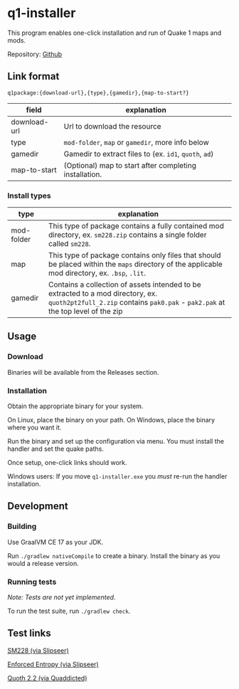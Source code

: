 # q1-installer

This program enables one-click installation and run of Quake 1 maps and mods.

Repository: [Github](https://github.com/jjelliott/quake-one-click)

## Link format

```
q1package:{download-url},{type},{gamedir},{map-to-start?}
```

| field              | explanation                                            |
|--------------------|--------------------------------------------------------|
| download-url       | Url to download the resource                           |
| type               | `mod-folder`, `map` or `gamedir`, more info below      |
| gamedir            | Gamedir to extract files to (ex. `id1`, `quoth`, `ad`) | 
| map-to-start       | (Optional) map to start after completing installation. |

### Install types

| type       | explanation                                                                                                                                                         |
|------------|---------------------------------------------------------------------------------------------------------------------------------------------------------------------|
| mod-folder | This type of package contains a fully contained mod directory, ex. `sm228.zip` contains a single folder called `sm228`.                                             |
| map        | This type of package contains only files that should be placed within the `maps` directory of the applicable mod directory, ex. `.bsp`, `.lit`.                     |
| gamedir    | Contains a collection of assets intended to be extracted to a mod directory, ex. `quoth2pt2full_2.zip` contains `pak0.pak` - `pak2.pak` at the top level of the zip |


## Usage

### Download

Binaries will be available from the Releases section.

### Installation

Obtain the appropriate binary for your system.

On Linux, place the binary on your path. On Windows, place the binary where you want it.

Run the binary and set up the configuration via menu. You must install the handler and set the quake paths.

Once setup, one-click links should work.

Windows users: If you move `q1-installer.exe` you _must_ re-run the handler installation.

## Development

### Building

Use GraalVM CE 17 as your JDK.

Run `./gradlew nativeCompile` to create a binary. Install the binary as you would a release version.

### Running tests

_Note: Tests are not yet implemented._

To run the test suite, run `./gradlew check`.

## Test links

[SM228 (via Slipseer)](q1package:https://www.slipseer.com/index.php?resources/sm228-vanilla.335/download,mod-folder,sm228,start)

[Enforced Entropy (via Slipseer)](q1package:https://www.slipseer.com/index.php?resources/enforced-entropy.343/download,map,id1,auto,spasp1)

[Quoth 2.2 (via Quaddicted)](q1package:https://www.quaddicted.com/filebase/quoth2pt2full_2.zip,gamedir,quoth,start)